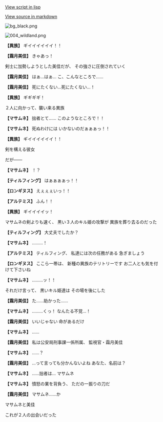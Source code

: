[View script in lisp](../scripts/202271013.txt)

[View source in markdown](202271013.md)

![bg_black.png](../images/backgrounds/bg_black.png)

![004_wildland.png](../images/backgrounds/004_wildland.png)

**【異族】**
ギイイイイイイ！！

**【霜月美佳】**
きゃあっ！

剣士に加勢しようとした美佳だが、
その強さに圧倒されていく

**【霜月美佳】**
はぁ…はぁ…
こ、こんなところで……

**【霜月美佳】**
死にたくない…死にたくない…！

**【異族】**
ギギギギ！

２人に向かって、襲い来る異族

**【マサムネ】**
拙者とて……
このようなところで！！

**【マサムネ】**
死ぬわけには
いかないのだぁぁぁっ！！

**【異族】**
ギイイイイイイ！！

剣を構える彼女

だが――

**【マサムネ】**
！？

**【ティルフィング】**
はぁぁぁぁっ！！

**【ロンギヌス】**
えぇぇぇいっ！！

**【アルテミス】**
ふん！！

**【異族】**
ギイイイイッ！

マサムネの剣よりも速く、
黒い３人のキル姫の攻撃が
異族を葬り去るのだった

**【ティルフィング】**
大丈夫でしたか？

**【マサムネ】**
………！

**【アルテミス】**
ティルフィング、
私達には次の任務がある
急ぎましょう

**【ロンギヌス】**
ここら一帯は、
新種の異族のテリトリーです
お二人とも気を付けて下さいね

**【マサムネ】**
………ッ！！

それだけ言って、
黒いキル姫達は
その場を後にした

**【霜月美佳】**
た……助かった……

**【マサムネ】**
………くっ！
なんたる不覚…！

**【霜月美佳】**
いいじゃない
命があるだけ

**【マサムネ】**
……

**【霜月美佳】**
私は公安局刑事課一係所属、
監視官・霜月美佳

**【マサムネ】**
……？

**【霜月美佳】**
…って言っても分かんないよね
あなた、名前は？

**【マサムネ】**
……拙者は…
マサムネ

**【マサムネ】**
憤怒の業を背負う、
ただの一振りの刀だ

**【霜月美佳】**
マサムネ……か

マサムネと美佳

これが２人の出会いだった
